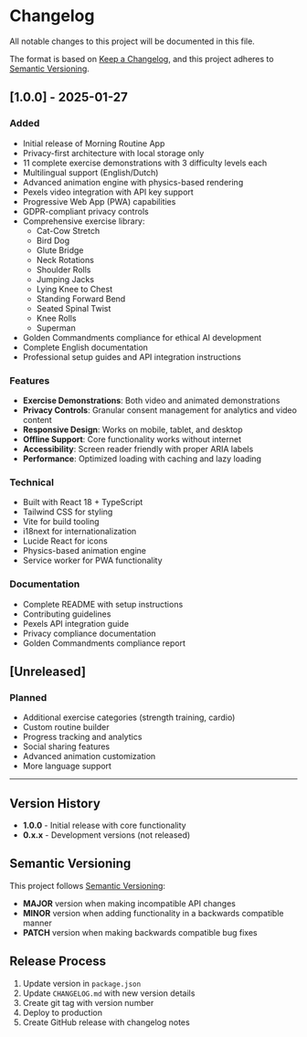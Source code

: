 # Changelog

All notable changes to this project will be documented in this file.

The format is based on [Keep a Changelog](https://keepachangelog.com/en/1.0.0/),
and this project adheres to [Semantic Versioning](https://semver.org/spec/v2.0.0.html).

## [1.0.0] - 2025-01-27

### Added
- Initial release of Morning Routine App
- Privacy-first architecture with local storage only
- 11 complete exercise demonstrations with 3 difficulty levels each
- Multilingual support (English/Dutch)
- Advanced animation engine with physics-based rendering
- Pexels video integration with API key support
- Progressive Web App (PWA) capabilities
- GDPR-compliant privacy controls
- Comprehensive exercise library:
  - Cat-Cow Stretch
  - Bird Dog
  - Glute Bridge
  - Neck Rotations
  - Shoulder Rolls
  - Jumping Jacks
  - Lying Knee to Chest
  - Standing Forward Bend
  - Seated Spinal Twist
  - Knee Rolls
  - Superman
- Golden Commandments compliance for ethical AI development
- Complete English documentation
- Professional setup guides and API integration instructions

### Features
- **Exercise Demonstrations**: Both video and animated demonstrations
- **Privacy Controls**: Granular consent management for analytics and video content
- **Responsive Design**: Works on mobile, tablet, and desktop
- **Offline Support**: Core functionality works without internet
- **Accessibility**: Screen reader friendly with proper ARIA labels
- **Performance**: Optimized loading with caching and lazy loading

### Technical
- Built with React 18 + TypeScript
- Tailwind CSS for styling
- Vite for build tooling
- i18next for internationalization
- Lucide React for icons
- Physics-based animation engine
- Service worker for PWA functionality

### Documentation
- Complete README with setup instructions
- Contributing guidelines
- Pexels API integration guide
- Privacy compliance documentation
- Golden Commandments compliance report

## [Unreleased]

### Planned
- Additional exercise categories (strength training, cardio)
- Custom routine builder
- Progress tracking and analytics
- Social sharing features
- Advanced animation customization
- More language support

---

## Version History

- **1.0.0** - Initial release with core functionality
- **0.x.x** - Development versions (not released)

## Semantic Versioning

This project follows [Semantic Versioning](https://semver.org/):

- **MAJOR** version when making incompatible API changes
- **MINOR** version when adding functionality in a backwards compatible manner  
- **PATCH** version when making backwards compatible bug fixes

## Release Process

1. Update version in `package.json`
2. Update `CHANGELOG.md` with new version details
3. Create git tag with version number
4. Deploy to production
5. Create GitHub release with changelog notes